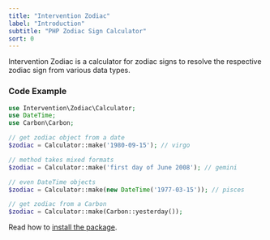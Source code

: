 ```yaml
---
title: "Intervention Zodiac"
label: "Introduction"
subtitle: "PHP Zodiac Sign Calculator"
sort: 0
---
```


Intervention Zodiac is a calculator for zodiac signs to resolve the respective zodiac sign from various data types.

### Code Example

```php
use Intervention\Zodiac\Calculator;
use DateTime;
use Carbon\Carbon;

// get zodiac object from a date
$zodiac = Calculator::make('1980-09-15'); // virgo

// method takes mixed formats
$zodiac = Calculator::make('first day of June 2008'); // gemini

// even DateTime objects
$zodiac = Calculator::make(new DateTime('1977-03-15')); // pisces

// get zodiac from a Carbon
$zodiac = Calculator::make(Carbon::yesterday());
```

Read how to [install the package](/v3/introduction/installation).
